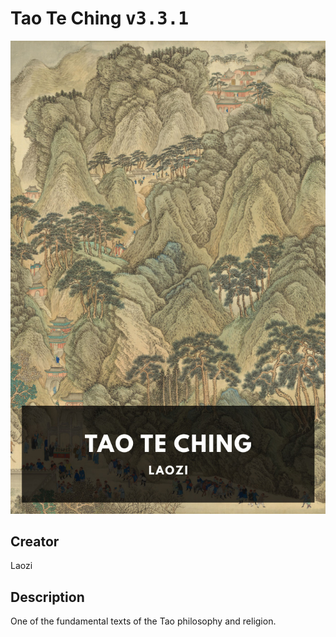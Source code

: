 
# Tao Te Ching <kbd>v3.3.1</kbd>

<center>
  <img src="./cover-1024.jpg"/>
</center>

## Creator
Laozi

## Description
One of the fundamental texts of the Tao philosophy and religion.
